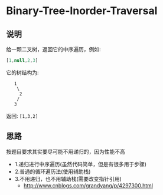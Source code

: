 # Binary-Tree-Inorder-Traversal

## 说明

给一颗二叉树，返回它的中序遍历，例如:

```js
[1,null,2,3]
```

它的树结构为:

```
   1
    \
     2
    /
   3
```

返回: `[1,3,2]`

## 思路
按题目要求其实要尽可能不用递归的，因为性能不高

* 1.递归进行中序遍历(虽然代码简单，但是有很多用于步骤)
* 2.普通的循环遍历法(使用辅助栈)
* 3.不用递归，也不用辅助栈(需要改变指针引用)
	* http://www.cnblogs.com/grandyang/p/4297300.html
